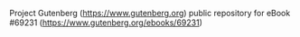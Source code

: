 Project Gutenberg (https://www.gutenberg.org) public repository for
eBook #69231 (https://www.gutenberg.org/ebooks/69231)
